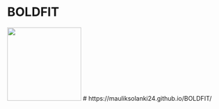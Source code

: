 # BOLDFIT

 <img src="boldfit_logo_white.avif" alt="" style="width: 170px;">
# https://mauliksolanki24.github.io/BOLDFIT/
